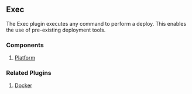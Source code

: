 ## Exec

The Exec plugin executes any command to perform a deploy. This enables the use
of pre-existing deployment tools.

### Components

1. [Platform](/waypoint/integrations/hashicorp/exec/latest/components/platform/exec-platform)

### Related Plugins

1. [Docker](/waypoint/integrations/hashicorp/docker)
